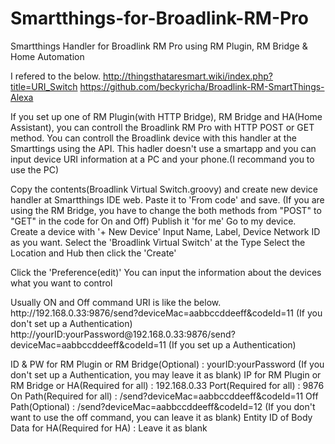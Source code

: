 # Smartthings-for-Broadlink-RM-Pro
Smartthings Handler for Broadlink RM Pro using RM Plugin, RM Bridge &amp; Home Automation

I refered to the below.
http://thingsthataresmart.wiki/index.php?title=URI_Switch
https://github.com/beckyricha/Broadlink-RM-SmartThings-Alexa

If you set up one of RM Plugin(with HTTP Bridge), RM Bridge and HA(Home Assistant), you can controll the Broadlink RM Pro with HTTP POST or GET method.
You can controll the Broadlink device with this handler at the Smarttings using the API. This hadler doesn't use a smartapp and you can input device URI information at a PC and your phone.(I recommand you to use the PC)

Copy the contents(Broadlink Virtual Switch.groovy) and create new device handler at Smartthings IDE web.
Paste it to 'From code' and save.
(If you are using the RM Bridge, you have to change the both methods from "POST" to "GET" in the code for On and Off)
Publish it 'for me'
Go to my device.
Create a device with '+ New Device'
Input Name, Label, Device Network ID as you want.
Select the 'Broadlink Virtual Switch' at the Type
Select the Location and Hub then click the 'Create'

Click the 'Preference(edit)'
You can input the information about the devices what you want to control

<If you are using the RM Plugin>
Usually ON and Off command URI is like the below.
http://192.168.0.33:9876/send?deviceMac=aabbccddeeff&codeId=11 (If you don't set up a Authentication)
http://yourID:yourPassword@192.168.0.33:9876/send?deviceMac=aabbccddeeff&codeId=11 (If you set up a Authentication)

ID & PW for RM Plugin or RM Bridge(Optional) : yourID:yourPassword (If you don't set up a Authentication, you may leave it as blank)
IP for RM Plugin or RM Bridge or HA(Required for all) : 192.168.0.33
Port(Required for all) : 9876
On Path(Required for all) : /send?deviceMac=aabbccddeeff&codeId=11
Off Path(Optional) : /send?deviceMac=aabbccddeeff&codeId=12 (If you don't want to use the off command, you can leave it as blank)
Entity ID of Body Data for HA(Required for HA) : Leave it as blank


